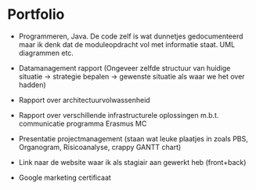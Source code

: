 # Portfolio

- Programmeren, Java. De code zelf is wat dunnetjes gedocumenteerd maar ik denk dat de moduleopdracht vol met informatie staat. UML diagrammen etc.

- Datamanagement rapport (Ongeveer zelfde structuur van huidige situatie -> strategie bepalen -> gewenste situatie als waar we het over hadden)

- Rapport over architectuurvolwassenheid

- Rapport over verschillende infrastructurele oplossingen m.b.t. communicatie programma Erasmus MC

- Presentatie projectmanagement (staan wat leuke plaatjes in zoals PBS, Organogram, Risicoanalyse, crappy GANTT chart)

- Link naar de website waar ik als stagiair aan gewerkt heb (front+back)

- Google marketing certificaat
